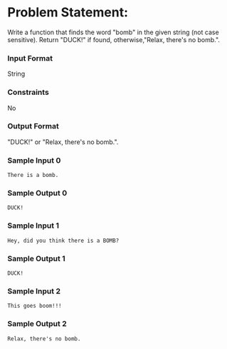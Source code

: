 # Problem Statement:

Write a function that finds the word "bomb" in the given string (not case sensitive). Return "DUCK!" if found, otherwise,"Relax, there's no bomb.".

### Input Format

String

### Constraints

No

### Output Format

"DUCK!" or "Relax, there's no bomb.".

### Sample Input 0
```
There is a bomb.
```
### Sample Output 0
```
DUCK!
```
### Sample Input 1
```
Hey, did you think there is a BOMB?
```
### Sample Output 1
```
DUCK!
```
### Sample Input 2
```
This goes boom!!!
```
### Sample Output 2
```
Relax, there's no bomb.
```
